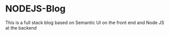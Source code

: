 # NODEJS-Blog
This is a full stack blog based on Semantic UI on the front end and Node JS at the backend
